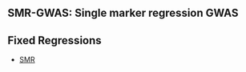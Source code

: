 ## SMR-GWAS: Single marker regression GWAS
**Fixed Regressions**
----------------------------------------------------------------
- [SMR](https://htmlpreview.github.io/?https://github.com/Mehdimomen/GenPred_1/blob/master/HTML/GWAS_Singlemarker.html)
  

